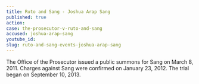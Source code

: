 ```yaml
---
title: Ruto and Sang - Joshua Arap Sang
published: true
action:
case: the-prosecutor-v-ruto-and-sang
accused: joshua-arap-sang
youtube_id:
slug: ruto-and-sang-events-joshua-arap-sang
---
```



The Office of the Prosecutor issued a public summons for Sang on March 8, 2011. Charges against Sang were confirmed on January 23, 2012. The trial began on September 10, 2013.
